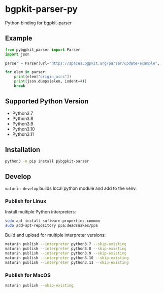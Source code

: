 # bgpkit-parser-py

Python binding for bgpkit-parser

## Example

```python
from pybgpkit_parser import Parser
import json

parser = Parser(url="https://spaces.bgpkit.org/parser/update-example", filters={"peer_ips": "185.1.8.65, 2001:7f8:73:0:3:fa4:0:1"})

for elem in parser:
    print(elem["origin_asns"])
    print(json.dumps(elem, indent=4))
    break
```

## Supported Python Version

- Python3.7
- Python3.8
- Python3.9
- Python3.10
- Python3.11

## Installation

```bash
python3 -m pip install pybgpkit-parser
```

## Develop

`maturin develop` builds local python module and add to the venv.

### Publish for Linux

Install multiple Python interpreters:

```bash
sudo apt install software-properties-common
sudo add-apt-repository ppa:deadsnakes/ppa
```

Build and upload for multiple interpreter versions:
```bash
maturin publish --interpreter python3.7 --skip-existing
maturin publish --interpreter python3.8 --skip-existing
maturin publish --interpreter python3.9 --skip-existing
maturin publish --interpreter python3.10 --skip-existing
maturin publish --interpreter python3.11 --skip-existing
```

### Publish for MacOS

```bash
maturin publish --skip-existing
```
